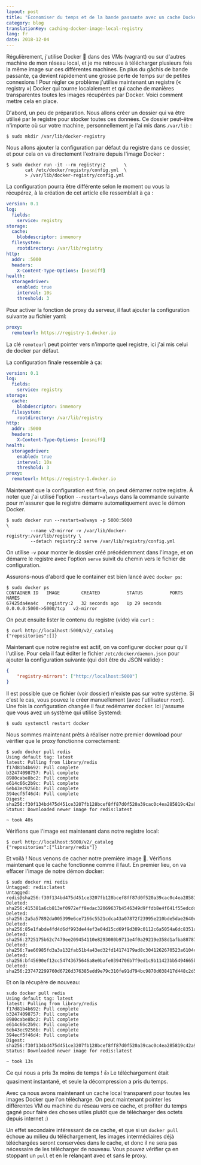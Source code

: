 ```yaml
---
layout: post
title: "Économiser du temps et de la bande passante avec un cache Docker local"
category: blog
translationKey: caching-docker-image-local-registry
lang: fr
date: 2018-12-04
---
```


Régulièrement, j'utilise Docker 🐳 dans des VMs (vagrant) ou sur d'autres
machine de mon réseau local, et je me retrouve à télécharger plusieurs fois la
même image sur ces différentes machines. En plus du gâchis de bande passante,
ça devient rapidement une grosse perte de temps sur de petites connexions !
Pour régler ce problème j'utilise maintenant un registre (« registry ») Docker
qui tourne localalement et qui cache de manières transparentes toutes les
images récupérées par Docker. Voici comment mettre cela en place.

D'abord, un peu de préparation. Nous allons créer un dossier qui va être
utilisé par le registre pour stocker toutes ces données. Ce dossier peut-être
n'importe où sur votre machine, personnellement je l'ai mis dans `/var/lib` :

```
$ sudo mkdir /var/lib/docker-registry
```

Nous allons ajouter la configuration par défaut du registre dans ce dossier, et
pour cela on va directement l'extraire depuis l'image Docker :

```
$ sudo docker run -it --rm registry:2       \
       cat /etc/docker/registry/config.yml  \
       > /var/lib/docker-registry/config.yml
```

La configuration pourra être différente selon le moment ou vous la récupérez, à
la création de cet article elle ressemblait à ça :

```yaml
version: 0.1
log:
  fields:
    service: registry
storage:
  cache:
    blobdescriptor: inmemory
  filesystem:
    rootdirectory: /var/lib/registry
http:
  addr: :5000
  headers:
    X-Content-Type-Options: [nosniff]
health:
  storagedriver:
    enabled: true
    interval: 10s
    threshold: 3
```

Pour activer la fonction de proxy du serveur, il faut ajouter la configuration
suivante au fichier yaml:

```yaml
proxy:
  remoteurl: https://registry-1.docker.io
```

La clé `remoteurl` peut pointer vers n'importe quel registre, ici j'ai mis
celui de docker par défaut.

La configuration finale ressemble à ça:

```yaml
version: 0.1
log:
  fields:
    service: registry
storage:
  cache:
    blobdescriptor: inmemory
  filesystem:
    rootdirectory: /var/lib/registry
http:
  addr: :5000
  headers:
    X-Content-Type-Options: [nosniff]
health:
  storagedriver:
    enabled: true
    interval: 10s
    threshold: 3
proxy:
  remoteurl: https://registry-1.docker.io
```

Maintenant que la configuration est finie, on peut démarrer notre registre. À
noter que j'ai utilisé l'option `--restart=always` dans la commande suivante
pour m'assurer que le registre démarre automatiquement avec le démon Docker.

```
$ sudo docker run --restart=always -p 5000:5000                         \
         --name v2-mirror -v /var/lib/docker-registry:/var/lib/registry \
         --detach registry:2 serve /var/lib/registry/config.yml
```

On utilise `-v` pour monter le dossier créé précédemment dans l'image, et on
démarre le registre avec l'option `serve` suivit du chemin vers le fichier de
configuration.

Assurons-nous d'abord que le container est bien lancé avec `docker ps`:

```
$ sudo docker ps
CONTAINER ID   IMAGE        CREATED          STATUS          PORTS                    NAMES
67425da4ea4c   registry:2   32 seconds ago   Up 29 seconds   0.0.0.0:5000->5000/tcp   v2-mirror
```

On peut ensuite lister le contenu du registre (vide) via `curl` :

```
$ curl http://localhost:5000/v2/_catalog
{"repositories":[]}
```

Maintenant que notre registre est actif, on va configurer docker pour qu'il
l'utilise. Pour cela il faut éditer le fichier `/etc/docker/daemon.json` pour
ajouter la configuration suivante (qui doit être du JSON valide) :

```json
{
    "registry-mirrors": ["http://localhost:5000"]
}
```

Il est possible que ce fichier (voir dossier) n'existe pas sur votre système.
Si c'est le cas, vous pouvez le créer manuellement (avec l'utilisateur `root`).
Une fois la configuration changée il faut redémarrer docker. Ici j'assume que
vous avez un système qui utilise Systemd:

```
$ sudo systemctl restart docker
```

Nous sommes maintenant prêts à réaliser notre premier download pour vérifier que
le proxy fonctionne correctement:

```
$ sudo docker pull redis
Using default tag: latest
latest: Pulling from library/redis
f17d81b4b692: Pull complete
b32474098757: Pull complete
8980cabe8bc2: Pull complete
e614c66c2b9c: Pull complete
6eb43ec9256b: Pull complete
394ecf5f46d4: Pull complete
Digest: sha256:f30f134bd475d451ce3207fb128bcef8ff87d0f520a39cac0c4ea285819c42a9
Status: Downloaded newer image for redis:latest

~ took 40s
```

Vérifions que l'image est maintenant dans notre registre local:

```
$ curl http://localhost:5000/v2/_catalog
{"repositories":["library/redis"]}
```

Et voilà ! Nous venons de cacher notre première image 🎉. Vérifions maintenant
que le cache fonctionne comme il faut. En premier lieu, on va effacer l'image
de notre démon docker:

```
$ sudo docker rmi redis
Untagged: redis:latest
Untagged: redis@sha256:f30f134bd475d451ce3207fb128bcef8ff87d0f520a39cac0c4ea285819c42a9
Deleted: sha256:415381a6cb813ef0972eff8edac32069637b4546349d9ffdb8e4f641f55edcdd
Deleted: sha256:2a5a57892da005399e6ce7166c5521cdca43a07872f23995e210bde5dae2640e
Deleted: sha256:85e1fabde4fd4d6df993de44ef3e04d15cd69f9d309c0112c6a5054a6dc8351a
Deleted: sha256:2725175b62c7479ee209454110e8293080b9711e4f0a29219e358d1afba88787
Deleted: sha256:7ae66985fd3a3a132fab51b4a43ed32fd14174179ad8c3041262670523a6104c
Deleted: sha256:bf45690ef12cc54743675646a8e0bafe0394706b7f9ed1c9b11423bb5494665b
Deleted: sha256:237472299760d6726d376385edd9e79c310fe91d794bc9870d038417d448c2d5
```

Et on la récupère de nouveau:

```
sudo docker pull redis
Using default tag: latest
latest: Pulling from library/redis
f17d81b4b692: Pull complete
b32474098757: Pull complete
8980cabe8bc2: Pull complete
e614c66c2b9c: Pull complete
6eb43ec9256b: Pull complete
394ecf5f46d4: Pull complete
Digest: sha256:f30f134bd475d451ce3207fb128bcef8ff87d0f520a39cac0c4ea285819c42a9
Status: Downloaded newer image for redis:latest

~ took 13s
```

Ce qui nous a pris 3x moins de temps ! 👍 Le téléchargement était quasiment
instantané, et seule la décompression a pris du temps.

Avec ça nous avons maintenant un cache local transparent pour toutes les images
Docker que l'on télécharge. On peut maintenant pointer les différentes VM ou
machine du réseau vers ce cache, et profiter du temps gagné pour faire des
choses utiles plutôt que de télécharger des octets depuis internet :)

Un effet secondaire intéressant de ce cache, et que si un `docker pull` échoue
au milieu du téléchargement, les images intermédiaires déjà téléchargées seront
conservées dans le cache, et donc il ne sera pas nécessaire de les télécharger
de nouveau. Vous pouvez vérifier ça en stoppant un `pull` et en le relançant
avec et sans le proxy.
